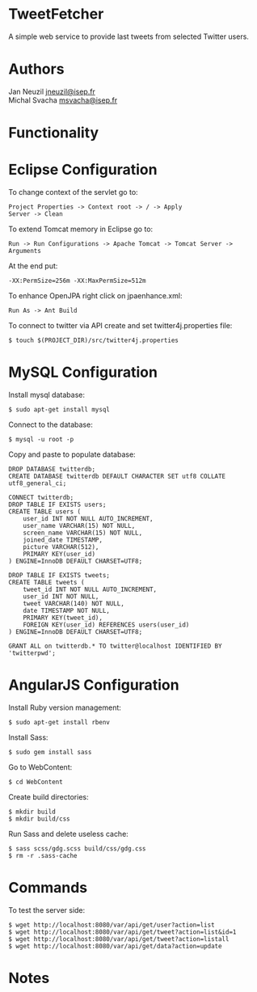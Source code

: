 TweetFetcher
============
A simple web service to provide last tweets from selected 
Twitter users. 

Authors
=======
Jan Neuzil <jneuzil@isep.fr><br>
Michal Svacha <msvacha@isep.fr>

Functionality
=============


Eclipse Configuration
=====================

To change context of the servlet go to:
```
Project Properties -> Context root -> / -> Apply
Server -> Clean
```

To extend Tomcat memory in Eclipse go to:
```
Run -> Run Configurations -> Apache Tomcat -> Tomcat Server -> Arguments
```
At the end put:
```
-XX:PermSize=256m -XX:MaxPermSize=512m
```
To enhance OpenJPA right click on jpaenhance.xml:
```
Run As -> Ant Build
```
To connect to twitter via API create and set twitter4j.properties file:
```
$ touch $(PROJECT_DIR)/src/twitter4j.properties
```

MySQL Configuration
===================

Install mysql database:
```
$ sudo apt-get install mysql
```
Connect to the database:
```
$ mysql -u root -p
```

Copy and paste to populate database:
```
DROP DATABASE twitterdb;
CREATE DATABASE twitterdb DEFAULT CHARACTER SET utf8 COLLATE utf8_general_ci;

CONNECT twitterdb;
DROP TABLE IF EXISTS users;
CREATE TABLE users (
	user_id INT NOT NULL AUTO_INCREMENT,
	user_name VARCHAR(15) NOT NULL,
	screen_name VARCHAR(15) NOT NULL,
	joined_date TIMESTAMP,
	picture VARCHAR(512),
	PRIMARY KEY(user_id)
) ENGINE=InnoDB DEFAULT CHARSET=UTF8;

DROP TABLE IF EXISTS tweets;
CREATE TABLE tweets (
	tweet_id INT NOT NULL AUTO_INCREMENT,
	user_id INT NOT NULL,
	tweet VARCHAR(140) NOT NULL,
	date TIMESTAMP NOT NULL,
	PRIMARY KEY(tweet_id),
	FOREIGN KEY(user_id) REFERENCES users(user_id)
) ENGINE=InnoDB DEFAULT CHARSET=UTF8;

GRANT ALL on twitterdb.* TO twitter@localhost IDENTIFIED BY 'twitterpwd';
```

AngularJS Configuration
=======================

Install Ruby version management:
```
$ sudo apt-get install rbenv
```
Install Sass:
```
$ sudo gem install sass
```
Go to WebContent:
```
$ cd WebContent
```
Create build directories:
```
$ mkdir build
$ mkdir build/css
```
Run Sass and delete useless cache:
```
$ sass scss/gdg.scss build/css/gdg.css
$ rm -r .sass-cache
```

Commands
========

To test the server side:
```
$ wget http://localhost:8080/var/api/get/user?action=list
$ wget http://localhost:8080/var/api/get/tweet?action=list&id=1
$ wget http://localhost:8080/var/api/get/tweet?action=listall
$ wget http://localhost:8080/var/api/get/data?action=update
```

Notes
=====

